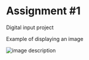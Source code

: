 # Assignment #1

Digital input project

Example of displaying an image

![image description](01.JPG)
